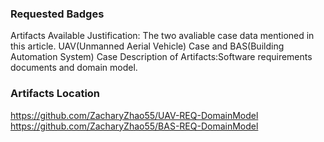 ### Requested Badges

Artifacts Available
Justification: The two avaliable case data mentioned in this article. UAV(Unmanned Aerial Vehicle) Case and BAS(Building Automation System) Case
Description of Artifacts:Software requirements documents and domain model.

### Artifacts Location

https://github.com/ZacharyZhao55/UAV-REQ-DomainModel
https://github.com/ZacharyZhao55/BAS-REQ-DomainModel

